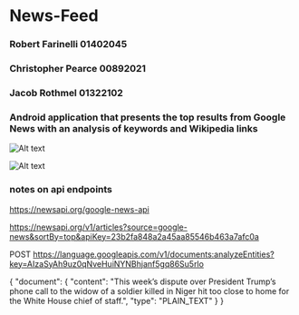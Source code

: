 # News-Feed
### Robert Farinelli 01402045
### Christopher Pearce 00892021
### Jacob Rothmel 01322102

### Android application that presents the top results from Google News with an analysis of keywords and Wikipedia links

![Alt text](https://github.com/uml-app1-2017/assignment-6-news-app-cp0153/blob/master/screenshot1.png?raw=true "Optional Title")

![Alt text](https://github.com/uml-app1-2017/assignment-6-news-app-cp0153/blob/master/screenshot2.png?raw=true "Optional Title")


### notes on api endpoints
https://newsapi.org/google-news-api

https://newsapi.org/v1/articles?source=google-news&sortBy=top&apiKey=23b2fa848a2a45aa85546b463a7afc0a

POST https://language.googleapis.com/v1/documents:analyzeEntities?key=AIzaSyAh9uz0qNveHuiNYNBhjanf5gq86Su5rlo
 
{
 "document": {
  "content": "This week’s dispute over President Trump’s phone call to the widow of a soldier killed in Niger hit too close to home for the White House chief of staff.",
  "type": "PLAIN_TEXT"
 }
}
 
